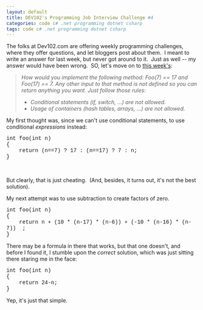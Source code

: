 ```yaml
---
layout: default
title: DEV102's Programming Job Interview Challenge #4
categories: code c# .net programming dotnet csharp
tags: code c# .net programming dotnet csharp
---
```


  <p>The folks at Dev102.com are offering weekly programming challenges, where they offer questions, and let bloggers post about them.  I meant to write an answer for last week, but never got around to it.  Just as well -- my answer would have been wrong.  SO, let's move on to <a href="http://www.dev102.com/2008/05/19/a-programming-job-interview-challenge-4/">this week's</a>:</p>  <blockquote>   <p><em>How would you implement the following method: Foo(7) == 17 and Foo(17) == 7. Any other input to that method is not defined so you can return anything you want. Just follow those rules:</em></p>    <ul>     <li><em>Conditional statements (if, switch, …) are not allowed. </em></li>      <li><em>Usage of containers (hash tables, arrays, …) are not allowed. </em></li>   </ul> </blockquote>  <p>My first thought was, since we can't use conditional statements, to use conditional <em>expressions</em> instead:</p>  <p><font face="Courier New">int foo(int n)      <br />{      <br />    return (n==7) ? 17 : (n==17) ? 7 : n;      <br />} </font></p>  <p> </p>  <p>But clearly, that is just cheating.  (And, besides, it turns out, it's not the best solution).</p>  <p>My next attempt was to use subtraction to create factors of zero.</p>  <p><font face="Courier New">int foo(int n)      <br />{      <br />    return n + (10 * (n-17) * (n-6)) + (-10 * (n-16) * (n-7))  ;      <br />} </font></p>  <p>There may be a formula in there that works, but that one doesn't, and before I found it, I stumble upon the <em>correct </em>solution, which was just sitting there staring me in the face:</p>  <p><font face="Courier New">int foo(int n)      <br />{      <br />    return 24-n;      <br />} </font></p>  <p><font face="Courier New"></font></p>  <p>Yep, it's just that simple.</p>